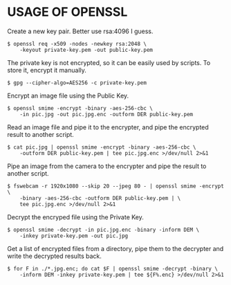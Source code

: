 USAGE OF OPENSSL
================

Create a new key pair. Better use rsa:4096 I guess.

    $ openssl req -x509 -nodes -newkey rsa:2048 \
        -keyout private-key.pem -out public-key.pem

The private key is not encrypted, so it can be easily used
by scripts. To store it, encrypt it manually.

    $ gpg --cipher-algo=AES256 -c private-key.pem

Encrypt an image file using the Public Key.

    $ openssl smime -encrypt -binary -aes-256-cbc \
        -in pic.jpg -out pic.jpg.enc -outform DER public-key.pem

Read an image file and pipe it to the encrypter, and pipe the encrypted
result to another script.

    $ cat pic.jpg | openssl smime -encrypt -binary -aes-256-cbc \
        -outform DER public-key.pem | tee pic.jpg.enc >/dev/null 2>&1

Pipe an image from the camera to the encrypter and pipe the result
to another script.

    $ fswebcam -r 1920x1080 --skip 20 --jpeg 80 - | openssl smime -encrypt \
        -binary -aes-256-cbc -outform DER public-key.pem | \
        tee pic.jpg.enc >/dev/null 2>&1

Decrypt the encryped file using the Private Key.

    $ openssl smime -decrypt -in pic.jpg.enc -binary -inform DEM \
        -inkey private-key.pem -out pic.jpg

Get a list of encrypted files from a directory, pipe them to the decrypter
and write the decrypted results back.

    $ for F in ./*.jpg.enc; do cat $F | openssl smime -decrypt -binary \
        -inform DEM -inkey private-key.pem | tee ${F%.enc} >/dev/null 2>&1


